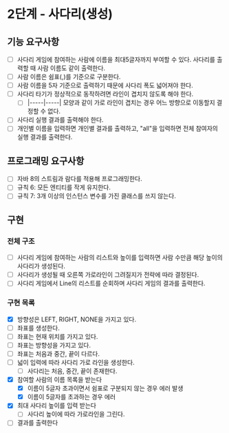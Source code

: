 # 2단계 - 사다리(생성)

## 기능 요구사항

- [ ] 사다리 게임에 참여하는 사람에 이름을 최대5글자까지 부여할 수 있다. 사다리를 출력할 때 사람 이름도 같이 출력한다.
- [ ] 사람 이름은 쉼표(,)를 기준으로 구분한다.
- [ ] 사람 이름을 5자 기준으로 출력하기 때문에 사다리 폭도 넓어져야 한다.
- [ ] 사다리 타기가 정상적으로 동작하려면 라인이 겹치지 않도록 해야 한다.
    - [ ] |-----|-----| 모양과 같이 가로 라인이 겹치는 경우 어느 방향으로 이동할지 결정할 수 없다.
- [ ] 사다리 실행 결과를 출력해야 한다.
- [ ] 개인별 이름을 입력하면 개인별 결과를 출력하고, "all"을 입력하면 전체 참여자의 실행 결과를 출력한다.

## 프로그래밍 요구사항

- [ ] 자바 8의 스트림과 람다를 적용해 프로그래밍한다.
- [ ] 규칙 6: 모든 엔티티를 작게 유지한다.
- [ ] 규칙 7: 3개 이상의 인스턴스 변수를 가진 클래스를 쓰지 않는다.

## 구현

### 전체 구조

- [ ] 사다리 게임에 참여하는 사람의 리스트와 높이를 입력하면 사람 수만큼 해당 높이의 사다리가 생성된다.
- [ ] 사다리가 생성될 때 오른쪽 가로라인이 그려질지가 전략에 따라 결정된다.
- [ ] 사다리 게임에서 Line의 리스트를 순회하며 사다리 게임의 결과를 출력한다.

### 구현 목록

- [x] 방향성은 LEFT, RIGHT, NONE을 가지고 있다.
- [ ] 좌표를 생성한다.
- [ ] 좌표는 현재 위치를 가지고 있다.
- [ ] 좌표는 방향성을 가지고 있다.
- [ ] 좌표는 처음과 중간, 끝이 다르다.
- [ ] 넓이 입력에 따라 사다리 가로 라인을 생성한다.
    - [ ] 사다리는 처음, 중간, 끝이 존재한다.
- [x] 참여할 사람의 이름 목록을 받는다
    - [x] 이름이 5글자 초과이면서 쉼표로 구분되지 않는 경우 에러 발생
    - [x] 이름이 5글자를 초과하는 경우 에러
- [x] 최대 사다리 높이를 입력 받는다
    - [ ] 사다리 높이에 따라 가로라인을 그린다.
- [ ] 결과를 출력한다